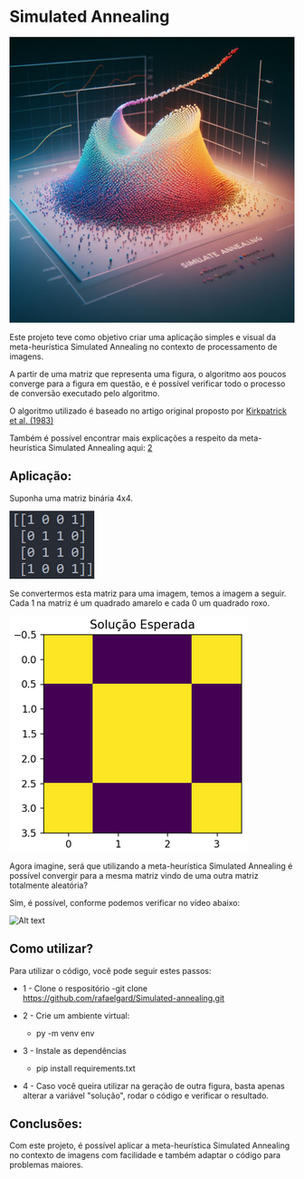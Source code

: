 # Simulated Annealing
![Alt text](images/capa.jpg)

Este projeto teve como objetivo criar uma aplicação simples e visual da meta-heurística Simulated Annealing no contexto de processamento de imagens.

A partir de uma matriz que representa uma figura, o algoritmo aos poucos converge para a figura em questão, e é possível verificar todo o processo de conversão executado pelo algoritmo.

O algoritmo utilizado é baseado no artigo original proposto por [Kirkpatrick et al. (1983)](https://www.science.org/doi/10.1126/science.220.4598.671)

Também é possível encontrar mais explicações a respeito da meta-heurística Simulated Annealing aqui: [2](https://pt.wikipedia.org/wiki/Simulated_annealing)


## Aplicação:
Suponha uma matriz binária 4x4.

![Alt text](images/matriz.png)


Se convertermos esta matriz para uma imagem, temos a imagem a seguir. Cada 1 na matriz é um quadrado amarelo e cada 0 um quadrado roxo.

![Alt text](images/solucao_esperada.png)

Agora imagine, será que utilizando a meta-heurística Simulated Annealing é possível convergir para a mesma matriz vindo de uma outra matriz totalmente aleatória?

Sim, é possível, conforme podemos verificar no vídeo abaixo:


![Alt text](images/exemplo_gráfico.gif)

## Como utilizar?
Para utilizar o código, você pode seguir estes passos:

- 1 - Clone o respositório
    -git clone https://github.com/rafaelgard/Simulated-annealing.git

- 2 - Crie um ambiente virtual:
    - py -m venv env

- 3 - Instale as dependências
    - pip install requirements.txt

- 4 - Caso você queira utilizar na geração de outra figura, basta apenas alterar a variável "solução", rodar o código e verificar o resultado.

## Conclusões:
Com este projeto, é possível aplicar a meta-heurística Simulated Annealing no contexto de imagens com facilidade e também adaptar o código para problemas maiores.
